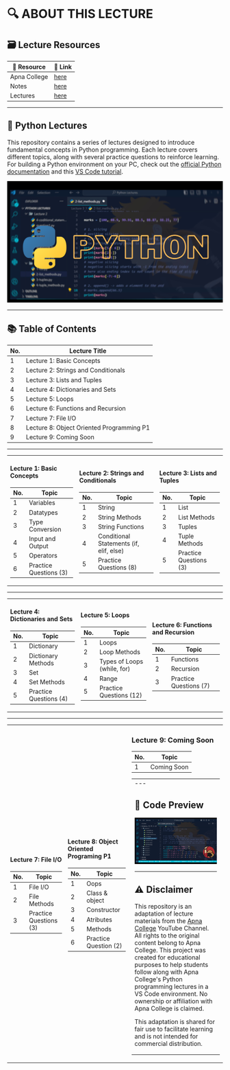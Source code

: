 #  🔍 ABOUT THIS LECTURE

## 🗃️ Lecture Resources

|📂 Resource  | 🔗 Link |
|------------|------|
| Apna College | [here](https://www.youtube.com/@ApnaCollegeOfficial) |
| Notes      | [here](https://drive.google.com/drive/folders/1LahwPSc6f9nkxBiRrz6LFUzkrg-Kzvov?usp=sharing) |
| Lectures   | [here](https://youtube.com/playlist?list=PLGjplNEQ1it8-0CmoljS5yeV-GlKSUEt0&si=Q4f6_RguRBNUCHn-) |

---

## 🐍 Python Lectures

This repository contains a series of lectures designed to introduce fundamental concepts in Python programming. Each lecture covers different topics, along with several practice questions to reinforce learning. For building a Python environment on your PC, check out the [official Python documentation](https://docs.python.org/3/) and this [VS Code tutorial](https://code.visualstudio.com/docs/python/python-tutorial).

![Image Alt](https://github.com/rishizip/python-lectures/blob/16def3fe01c5fc62ad2f2c2c6336c628534dbd60/PYTHON%202.0.png)

---

## 📚 Table of Contents

| No. | Lecture Title                          |
|-----|----------------------------------------|
| 1   | Lecture 1: Basic Concepts              |
| 2   | Lecture 2: Strings and Conditionals    |
| 3   | Lecture 3: Lists and Tuples            |
| 4   | Lecture 4: Dictionaries and Sets       |
| 5   | Lecture 5: Loops                       |
| 6   | Lecture 6: Functions and Recursion     |
| 7   | Lecture 7: File I/O                    |
| 8   | Lecture 8: Object Oriented Programming P1          |
| 9   | Lecture 9: Coming Soon                 |

---

<table>
  <tr>
    <td>

#### Lecture 1: Basic Concepts

| No. | Topic             |
|-----|-------------------|
| 1   | Variables         |
| 2   | Datatypes         |
| 3   | Type Conversion   |
| 4   | Input and Output  |
| 5   | Operators         |
| 6   | Practice Questions (3) |

</td>
    <td>

#### Lecture 2: Strings and Conditionals

| No. | Topic                     |
|-----|---------------------------|
| 1   | String                    |
| 2   | String Methods            |
| 3   | String Functions          |
| 4   | Conditional Statements (if, elif, else) |
| 5   | Practice Questions (8)    |

</td>
    <td>


#### Lecture 3: Lists and Tuples

| No. | Topic           |
|-----|-----------------|
| 1   | List            |
| 2   | List Methods    |
| 3   | Tuples          |
| 4   | Tuple Methods   |
| 5   | Practice Questions (3) |

</td>
  </tr>
</table>

---

<table>
  <tr>
    <td>

#### Lecture 4: Dictionaries and Sets

| No. | Topic           |
|-----|-----------------|
| 1   | Dictionary      |
| 2   | Dictionary Methods |
| 3   | Set             |
| 4   | Set Methods     |
| 5   | Practice Questions (4) |

</td>
    <td>

#### Lecture 5: Loops

| No. | Topic                 |
|-----|-----------------------|
| 1   | Loops                 |
| 2   | Loop Methods          |
| 3   | Types of Loops (while, for) |
| 4   | Range                 |
| 5   | Practice Questions (12) |

</td>
    <td>

#### Lecture 6: Functions and Recursion

| No. | Topic           |
|-----|-----------------|
| 1   | Functions       |
| 2   | Recursion       |
| 3   | Practice Questions (7) |

</td>
  </tr>
</table>

---

<table>
  <tr>
    <td>

#### Lecture 7: File I/O

| No. | Topic           |
|-----|-----------------|
| 1   | File I/O        |
| 2   | File Methods    |
| 3   | Practice Questions (3) |

</td>
    <td>

#### Lecture 8: Object Oriented Programing P1

| No. | Topic           |
|-----|-----------------|
| 1   | Oops     |
| 2   | Class & object    |
| 3   | Constructor     |
| 4   | Atributes     |
| 5   | Methods     |
| 6   | Practice Question (2)     |

</td>
    <td>

### Lecture 9: Coming Soon
| No. | Topic           |
|-----|-----------------|
| 1   | Coming Soon     |


<table>
  <tr>
    <td>
---

## 👀 Code Preview

![Image Alt](https://github.com/rishizip/python-lectures/blob/b69cf6aaa1189615b2723ed16a26a97285ec9891/Untitled%20design.png)

---

## ⚠️ Disclaimer

This repository is an adaptation of lecture materials from the [Apna College](https://www.youtube.com/@ApnaCollegeOfficial) YouTube Channel. All rights to the original content belong to Apna College. This project was created for educational purposes to help students follow along with Apna College's Python programming lectures in a VS Code environment. 
No ownership or affiliation with Apna College is claimed. 

This adaptation is shared for fair use to facilitate learning and is not intended for commercial distribution.
